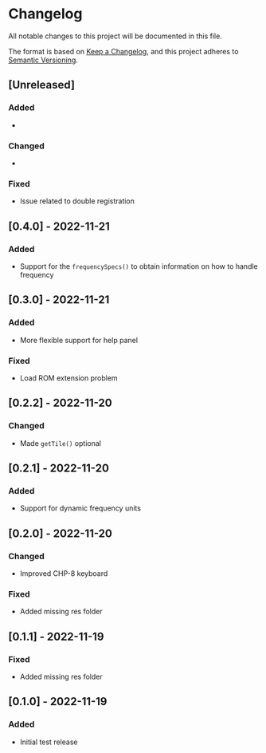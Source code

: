 # Changelog

All notable changes to this project will be documented in this file.

The format is based on [Keep a Changelog](https://keepachangelog.com/en/1.0.0/),
and this project adheres to [Semantic Versioning](https://semver.org/spec/v2.0.0.html).

## [Unreleased]

### Added

*

### Changed

*

### Fixed

* Issue related to double registration

## [0.4.0] - 2022-11-21

### Added

* Support for the `frequencySpecs()` to obtain information on how to handle frequency

## [0.3.0] - 2022-11-21

### Added

* More flexible support for help panel

### Fixed

* Load ROM extension problem

## [0.2.2] - 2022-11-20

### Changed

* Made `getTile()` optional

## [0.2.1] - 2022-11-20

### Added

* Support for dynamic frequency units

## [0.2.0] - 2022-11-20

### Changed

* Improved CHP-8 keyboard

### Fixed

* Added missing res folder

## [0.1.1] - 2022-11-19

### Fixed

* Added missing res folder

## [0.1.0] - 2022-11-19

### Added

* Initial test release
